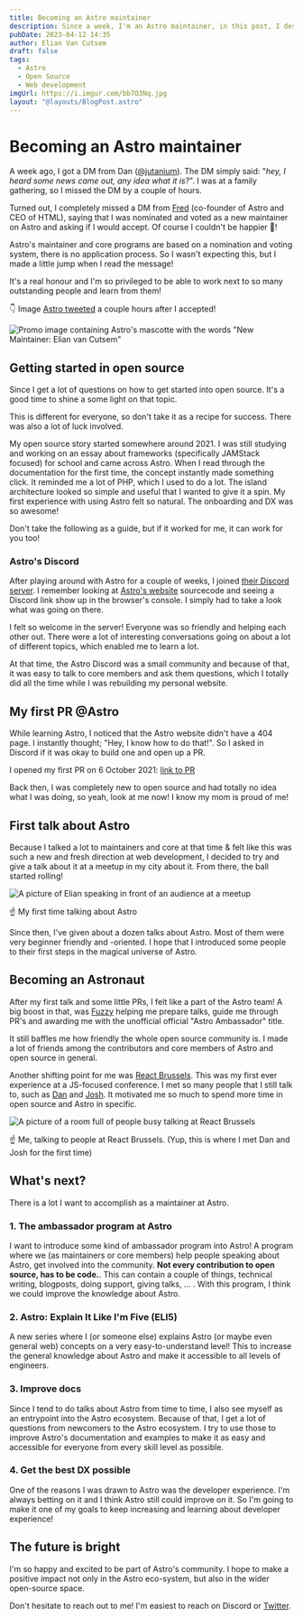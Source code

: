 ```yaml
---
title: Becoming an Astro maintainer
description: Since a week, I'm an Astro maintainer, in this post, I describe the process and my start in open source. I also give some insight in what I'm planning to work on.
pubDate: 2023-04-12 14:35
author: Elian Van Cutsem
draft: false
tags:
  - Astro
  - Open Source
  - Web development
imgUrl: https://i.imgur.com/bb7O3Nq.jpg
layout: "@layouts/BlogPost.astro"
---
```


# Becoming an Astro maintainer

A week ago, I got a DM from Dan ([@jutanium](https://github.com/jutanium)). The DM simply said: "_hey, I heard some news came out, any idea what it is?_". I was at a family gathering, so I missed the DM by a couple of hours.

Turned out, I completely missed a DM from [Fred](https://twitter.com/fredkschott) (co-founder of Astro and CEO of HTML), saying that I was nominated and voted as a new maintainer on Astro and asking if I would accept. Of course I couldn't be happier 🥳!

Astro's maintainer and core programs are based on a nomination and voting system, there is no application process. So I wasn't expecting this, but I made a little jump when I read the message!

It's a real honour and I'm so privileged to be able to work next to so many outstanding people and learn from them!

👇 Image [Astro tweeted](https://twitter.com/astrodotbuild/status/1642981721019940866) a couple hours after I accepted!

![Promo image containing Astro's mascotte with the words "New Maintainer: Elian van Cutsem"](https://i.imgur.com/bb7O3Nq.jpg)

## Getting started in open source

Since I get a lot of questions on how to get started into open source. It's a good time to shine a some light on that topic.

This is different for everyone, so don't take it as a recipe for success. There was also a lot of luck involved.

My open source story started somewhere around 2021. I was still studying and working on an essay about frameworks (specifically JAMStack focused) for school and came across Astro. When I read through the documentation for the first time, the concept instantly made something click. It reminded me a lot of PHP, which I used to do a lot. The island architecture looked so simple and useful that I wanted to give it a spin. My first experience with using Astro felt so natural. The onboarding and DX was so awesome!

Don't take the following as a guide, but if it worked for me, it can work for you too!

### Astro's Discord

After playing around with Astro for a couple of weeks, I joined [their Discord server](https://astro.build/chat). I remember looking at [Astro's website](https://astro.build) sourcecode and seeing a Discord link show up in the browser's console. I simply had to take a look what was going on there.

I felt so welcome in the server! Everyone was so friendly and helping each other out. There were a lot of interesting conversations going on about a lot of different topics, which enabled me to learn a lot.

At that time, the Astro Discord was a small community and because of that, it was easy to talk to core members and ask them questions, which I totally did all the time while I was rebuilding my personal website.

## My first PR @Astro

While learning Astro, I noticed that the Astro website didn't have a 404 page. I instantly thought; "Hey, I know how to do that!". So I asked in Discord if it was okay to build one and open up a PR.

I opened my first PR on 6 October 2021: [link to PR](https://github.com/withastro/astro/pull/1501)

Back then, I was completely new to open source and had totally no idea what I was doing, so yeah, look at me now! I know my mom is proud of me!

## First talk about Astro

Because I talked a lot to maintainers and core at that time & felt like this was such a new and fresh direction at web development, I decided to try and give a talk about it at a meetup in my city about it. From there, the ball started rolling!

![A picture of Elian speaking in front of an audience at a meetup](https://i.imgur.com/KFZx2CD.jpg)

☝️ My first time talking about Astro

Since then, I've given about a dozen talks about Astro. Most of them were very beginner friendly and -oriented. I hope that I introduced some people to their first steps in the magical universe of Astro.

## Becoming an Astronaut

After my first talk and some little PRs, I felt like a part of the Astro team! A big boost in that, was [Fuzzy](https://twitter.com/afuzzybear2) helping me prepare talks, guide me through PR's and awarding me with the unofficial official "Astro Ambassador" title.

It still baffles me how friendly the whole open source community is. I made a lot of friends among the contributors and core members of Astro and open source in general.

Another shifting point for me was [React Brussels](https://www.react.brussels/). This was my first ever experience at a JS-focused conference. I met so many people that I still talk to, such as [Dan](https://twitter.com/jutanium) and [Josh](https://twitter.com/JoshuaKGoldberg). It motivated me so much to spend more time in open source and Astro in specific.

![A picture of a room full of people busy talking at React Brussels](https://i.imgur.com/22LHxKV.jpg)

☝️ Me, talking to people at React Brussels. (Yup, this is where I met Dan and Josh for the first time)

## What's next?

There is a lot I want to accomplish as a maintainer at Astro.

### 1. The ambassador program at Astro

I want to introduce some kind of ambassador program into Astro! A program where we (as maintainers or core members) help people speaking about Astro, get involved into the community. **Not every contribution to open source, has to be code.**. This can contain a couple of things, technical writing, blogposts, doing support, giving talks, ... . With this program, I think we could improve the knowledge about Astro.

### 2. Astro: Explain It Like I'm Five (ELI5)

A new series where I (or someone else) explains Astro (or maybe even general web) concepts on a very easy-to-understand level! This to increase the general knowledge about Astro and make it accessible to all levels of engineers.

### 3. Improve docs

Since I tend to do talks about Astro from time to time, I also see myself as an entrypoint into the Astro ecosystem. Because of that, I get a lot of questions from newcomers to the Astro ecosystem. I try to use those to improve Astro's documentation and examples to make it as easy and accessible for everyone from every skill level as possible.

### 4. Get the best DX possible

One of the reasons I was drawn to Astro was the developer experience. I'm always betting on it and I think Astro still could improve on it. So I'm going to make it one of my goals to keep increasing and learning about developer experience!

## The future is bright

I'm so happy and excited to be part of Astro's community. I hope to make a positive impact not only in the Astro eco-system, but also in the wider open-source space.

Don't hesitate to reach out to me! I'm easiest to reach on Discord or [Twitter](https://twitter.com/eliancodes).
